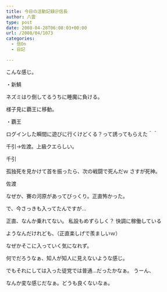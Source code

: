 ```yaml
---
title: 今日の活動記録＠信長
author: 八雲
type: post
date: 2008-04-28T06:08:03+00:00
url: /2008/04/1073
categories:
  - 信On
  - 日記

---
```

こんな感じ。

・新鯖
  
ネズミはり倒してるうちに睡魔に負ける。
  
様子見に覇王に移動。

・覇王
  
ログインした瞬間に遊びに行くけどくる？って誘ってもらえた＾＾
  
千引→佐渡。上級クエらしい。

千引
  
孤独死を見かけて首を振ったら、次の戦闘で死んだｗ さすが死神。
  
佐渡
  
なぜか、賽の河原があってびっくり。正直怖かった。

で、今さっきも入ってたんですが…
  
正直、なんか乗れてない。 私設もめずらしく？ 快調に稼働している
  
ようなんだけれども、（正直楽しげで羨ましいｗ）
  
なぜかそこに入っていく気になれず。
  
何でだろうなぁ、知人が知人に見えないような感じ。
  
でもそれにしては入った徒党では普通…だったかなぁ。 うーん、
  
なんか変な感じだなぁ。どうも良くないなぁ。